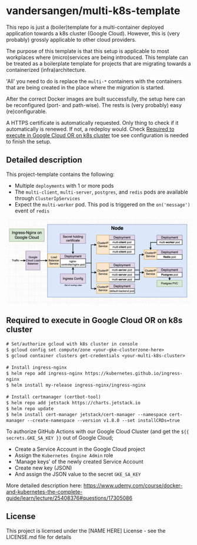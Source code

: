 # vandersangen/multi-k8s-template

This repo is just a (boiler)template for a multi-container deployed application towards a 
k8s cluster (Google Cloud). However, this is (very probably) grossly applicable to other cloud providers.

The purpose of this template is that this setup is applicable to most workplaces where (micro)services are being introduced.
This template can be treated as a boilerplate template for projects that are migrating towards a containerized
(infra)architecture.

'All' you need to do is replace the `multi-*` containers with the containers that are being created in the
place where the migration is started. 

After the correct Docker images are built successfully, the setup here can be reconfigured (port- and path-wise). 
The rests is (very probably) easy (re)configurable. 

A HTTPS certificate is automatically requested. Only thing to check if it automatically is renewed.
If not, a redeploy would.
Check [Required to execute in Google Cloud OR on k8s cluster](#required-to-execute-in-google-cloud-or-on-k8s-cluster)
toe see configuration is needed to finish the setup.


## Detailed description

This project-template contains the following:
- Multiple `deployments` with 1 or more pods
- The `multi-client`, `multi-server`, `postgres`, and `redis` pods are available through
 `ClusterIpServices`
 - Expect the `multi-worker` pod. This pod is triggered on the `on('message')` event of `redis`

![Diagram](./Diagram.png)

## Required to execute in Google Cloud OR on k8s cluster

```
# Set/authorize gcloud with k8s cluster in console
$ gcloud config set compute/zone <your-gke-clusterzone-here>
$ gcloud container clusters get-credentials <your-multi-k8s-cluster>
   
# Install ingress-nginx
$ helm repo add ingress-nginx https://kubernetes.github.io/ingress-nginx
$ helm install my-release ingress-nginx/ingress-nginx

# Install certmanager (certbot-tool)
$ helm repo add jetstack https://charts.jetstack.io
$ helm repo update
$ helm install cert-manager jetstack/cert-manager --namespace cert-manager --create-namespace --version v1.8.0 --set installCRDs=true
```

To authorize GitHub Actions with our Google Cloud Cluster (and get the `${{ secrets.GKE_SA_KEY }}` out of Google Cloud;

- Create a Service Account in the Google Cloud project
- Assign the `Kubernetes Engine Admin` role
- 'Manage keys' of the newly created Service Account
- Create new key (JSON)
- And assign the JSON value to the secret `GKE_SA_KEY`

More detailed description here: https://www.udemy.com/course/docker-and-kubernetes-the-complete-guide/learn/lecture/25408376#questions/17305086

## License

This project is licensed under the [NAME HERE] License - see the LICENSE.md file for details

